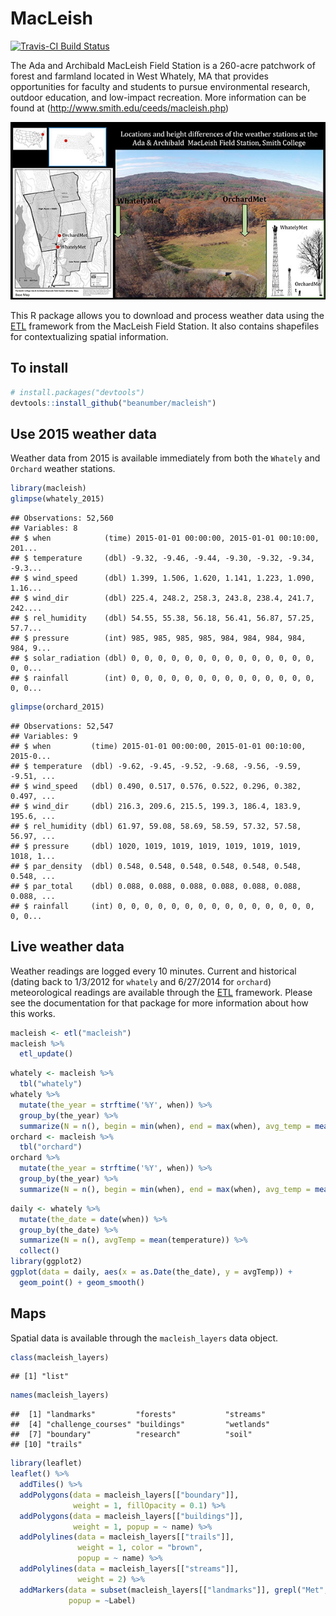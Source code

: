 MacLeish
================

[![Travis-CI Build Status](https://travis-ci.org/beanumber/macleish.svg?branch=master)](https://travis-ci.org/beanumber/macleish)

The Ada and Archibald MacLeish Field Station is a 260-acre patchwork of forest and farmland located in West Whately, MA that provides opportunities for faculty and students to pursue environmental research, outdoor education, and low-impact recreation. More information can be found at (<http://www.smith.edu/ceeds/macleish.php>)

![MacLeish Field Station](inst/extdata/macleish_600px.jpg)

This R package allows you to download and process weather data using the [ETL](http://www.github.com/beanumber/etl) framework from the MacLeish Field Station. It also contains shapefiles for contextualizing spatial information.

To install
----------

``` r
# install.packages("devtools")
devtools::install_github("beanumber/macleish")
```

Use 2015 weather data
---------------------

Weather data from 2015 is available immediately from both the `Whately` and `Orchard` weather stations.

``` r
library(macleish)
glimpse(whately_2015)
```

    ## Observations: 52,560
    ## Variables: 8
    ## $ when            (time) 2015-01-01 00:00:00, 2015-01-01 00:10:00, 201...
    ## $ temperature     (dbl) -9.32, -9.46, -9.44, -9.30, -9.32, -9.34, -9.3...
    ## $ wind_speed      (dbl) 1.399, 1.506, 1.620, 1.141, 1.223, 1.090, 1.16...
    ## $ wind_dir        (dbl) 225.4, 248.2, 258.3, 243.8, 238.4, 241.7, 242....
    ## $ rel_humidity    (dbl) 54.55, 55.38, 56.18, 56.41, 56.87, 57.25, 57.7...
    ## $ pressure        (int) 985, 985, 985, 985, 984, 984, 984, 984, 984, 9...
    ## $ solar_radiation (dbl) 0, 0, 0, 0, 0, 0, 0, 0, 0, 0, 0, 0, 0, 0, 0, 0...
    ## $ rainfall        (int) 0, 0, 0, 0, 0, 0, 0, 0, 0, 0, 0, 0, 0, 0, 0, 0...

``` r
glimpse(orchard_2015)
```

    ## Observations: 52,547
    ## Variables: 9
    ## $ when         (time) 2015-01-01 00:00:00, 2015-01-01 00:10:00, 2015-0...
    ## $ temperature  (dbl) -9.62, -9.45, -9.52, -9.68, -9.56, -9.59, -9.51, ...
    ## $ wind_speed   (dbl) 0.490, 0.517, 0.576, 0.522, 0.296, 0.382, 0.497, ...
    ## $ wind_dir     (dbl) 216.3, 209.6, 215.5, 199.3, 186.4, 183.9, 195.6, ...
    ## $ rel_humidity (dbl) 61.97, 59.08, 58.69, 58.59, 57.32, 57.58, 56.97, ...
    ## $ pressure     (dbl) 1020, 1019, 1019, 1019, 1019, 1019, 1019, 1018, 1...
    ## $ par_density  (dbl) 0.548, 0.548, 0.548, 0.548, 0.548, 0.548, 0.548, ...
    ## $ par_total    (dbl) 0.088, 0.088, 0.088, 0.088, 0.088, 0.088, 0.088, ...
    ## $ rainfall     (int) 0, 0, 0, 0, 0, 0, 0, 0, 0, 0, 0, 0, 0, 0, 0, 0, 0...

Live weather data
-----------------

Weather readings are logged every 10 minutes. Current and historical (dating back to 1/3/2012 for `whately` and 6/27/2014 for `orchard`) meteorological readings are available through the [ETL](http://www.github.com/beanumber/etl) framework. Please see the documentation for that package for more information about how this works.

``` r
macleish <- etl("macleish")
macleish %>%
  etl_update()
```

``` r
whately <- macleish %>%
  tbl("whately")
whately %>%
  mutate(the_year = strftime('%Y', when)) %>%
  group_by(the_year) %>%
  summarize(N = n(), begin = min(when), end = max(when), avg_temp = mean(temperature))
orchard <- macleish %>%
  tbl("orchard")
orchard %>%
  mutate(the_year = strftime('%Y', when)) %>%
  group_by(the_year) %>%
  summarize(N = n(), begin = min(when), end = max(when), avg_temp = mean(temperature))
```

``` r
daily <- whately %>%
  mutate(the_date = date(when)) %>%
  group_by(the_date) %>%
  summarize(N = n(), avgTemp = mean(temperature)) %>%
  collect()
library(ggplot2)
ggplot(data = daily, aes(x = as.Date(the_date), y = avgTemp)) +
  geom_point() + geom_smooth()
```

Maps
----

Spatial data is available through the `macleish_layers` data object.

``` r
class(macleish_layers)
```

    ## [1] "list"

``` r
names(macleish_layers)
```

    ##  [1] "landmarks"         "forests"           "streams"          
    ##  [4] "challenge_courses" "buildings"         "wetlands"         
    ##  [7] "boundary"          "research"          "soil"             
    ## [10] "trails"

``` r
library(leaflet)
leaflet() %>%
  addTiles() %>%
  addPolygons(data = macleish_layers[["boundary"]], 
              weight = 1, fillOpacity = 0.1) %>%
  addPolygons(data = macleish_layers[["buildings"]], 
              weight = 1, popup = ~ name) %>%
  addPolylines(data = macleish_layers[["trails"]], 
               weight = 1, color = "brown",
               popup = ~ name) %>%
  addPolylines(data = macleish_layers[["streams"]], 
               weight = 2) %>%
  addMarkers(data = subset(macleish_layers[["landmarks"]], grepl("Met", Label)), 
             popup = ~Label)
```

